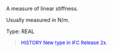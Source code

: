 ﻿A measure of linear stiffness.

Usually measured in N/m.

Type: REAL

> <font size="-1" color="#0000FF">HISTORY New type in IFC Release 2x.
</font>
